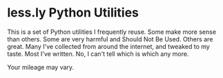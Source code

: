 # less.ly Python Utilities

This is a set of Python utilities I frequently reuse. Some make more sense than others. Some are very harmful and Should Not Be Used. Others are great. Many I've collected from around the internet, and tweaked to my taste. Most I've written. No, I can't tell which is which any more.

Your mileage may vary.